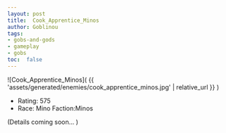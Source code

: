 ```yaml
---
layout: post
title:  Cook_Apprentice_Minos
author: Goblinou
tags:
- gobs-and-gods
- gameplay
- gobs
toc:  false
---
```


![Cook_Apprentice_Minos]( {{ 'assets/generated/enemies/cook_apprentice_minos.jpg' | relative_url }} )
- Rating: 575
- Race: Mino  Faction:Minos

(Details coming soon... )